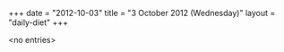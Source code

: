 +++
date = "2012-10-03"
title = "3 October 2012 (Wednesday)"
layout = "daily-diet"
+++

<p>&lt;no entries&gt;</p>